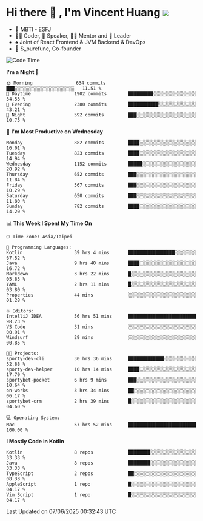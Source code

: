 # Hi there 👋 , I'm Vincent Huang ![](https://komarev.com/ghpvc/?username=Jian-Min-Huang)
- 👀 MBTI - [ESFJ](https://www.16personalities.com/esfj-personality)
- 👨‍💻 Coder, 🎤 Speaker, 👨‍🏫 Mentor and 🚀 Leader
- ♠️ Joint of React Frontend & JVM Backend & DevOps
- 💼 $_purefunc, Co-founder

<!--START_SECTION:waka-->
![Code Time](http://img.shields.io/badge/Code%20Time-5%2C392%20hrs%201%20min-blue)

**I'm a Night 🦉** 

```text
🌞 Morning                634 commits         ███░░░░░░░░░░░░░░░░░░░░░░   11.51 % 
🌆 Daytime                1902 commits        █████████░░░░░░░░░░░░░░░░   34.53 % 
🌃 Evening                2380 commits        ███████████░░░░░░░░░░░░░░   43.21 % 
🌙 Night                  592 commits         ███░░░░░░░░░░░░░░░░░░░░░░   10.75 % 
```
📅 **I'm Most Productive on Wednesday** 

```text
Monday                   882 commits         ████░░░░░░░░░░░░░░░░░░░░░   16.01 % 
Tuesday                  823 commits         ████░░░░░░░░░░░░░░░░░░░░░   14.94 % 
Wednesday                1152 commits        █████░░░░░░░░░░░░░░░░░░░░   20.92 % 
Thursday                 652 commits         ███░░░░░░░░░░░░░░░░░░░░░░   11.84 % 
Friday                   567 commits         ███░░░░░░░░░░░░░░░░░░░░░░   10.29 % 
Saturday                 650 commits         ███░░░░░░░░░░░░░░░░░░░░░░   11.80 % 
Sunday                   782 commits         ████░░░░░░░░░░░░░░░░░░░░░   14.20 % 
```


📊 **This Week I Spent My Time On** 

```text
🕑︎ Time Zone: Asia/Taipei

💬 Programming Languages: 
Kotlin                   39 hrs 4 mins       █████████████████░░░░░░░░   67.52 % 
Java                     9 hrs 40 mins       ████░░░░░░░░░░░░░░░░░░░░░   16.72 % 
Markdown                 3 hrs 22 mins       █░░░░░░░░░░░░░░░░░░░░░░░░   05.83 % 
YAML                     2 hrs 11 mins       █░░░░░░░░░░░░░░░░░░░░░░░░   03.80 % 
Properties               44 mins             ░░░░░░░░░░░░░░░░░░░░░░░░░   01.28 % 

🔥 Editors: 
IntelliJ IDEA            56 hrs 51 mins      █████████████████████████   98.23 % 
VS Code                  31 mins             ░░░░░░░░░░░░░░░░░░░░░░░░░   00.91 % 
Windsurf                 29 mins             ░░░░░░░░░░░░░░░░░░░░░░░░░   00.85 % 

🐱‍💻 Projects: 
sporty-dev-cli           30 hrs 36 mins      █████████████░░░░░░░░░░░░   52.88 % 
sporty-dev-helper        10 hrs 14 mins      ████░░░░░░░░░░░░░░░░░░░░░   17.70 % 
sportybet-pocket         6 hrs 9 mins        ███░░░░░░░░░░░░░░░░░░░░░░   10.64 % 
on-works                 3 hrs 34 mins       ██░░░░░░░░░░░░░░░░░░░░░░░   06.17 % 
sportybet-crm            2 hrs 39 mins       █░░░░░░░░░░░░░░░░░░░░░░░░   04.60 % 

💻 Operating System: 
Mac                      57 hrs 52 mins      █████████████████████████   100.00 % 
```

**I Mostly Code in Kotlin** 

```text
Kotlin                   8 repos             ████████░░░░░░░░░░░░░░░░░   33.33 % 
Java                     8 repos             ████████░░░░░░░░░░░░░░░░░   33.33 % 
TypeScript               2 repos             ██░░░░░░░░░░░░░░░░░░░░░░░   08.33 % 
AppleScript              1 repo              █░░░░░░░░░░░░░░░░░░░░░░░░   04.17 % 
Vim Script               1 repo              █░░░░░░░░░░░░░░░░░░░░░░░░   04.17 % 
```




 Last Updated on 07/06/2025 00:32:43 UTC
<!--END_SECTION:waka-->
